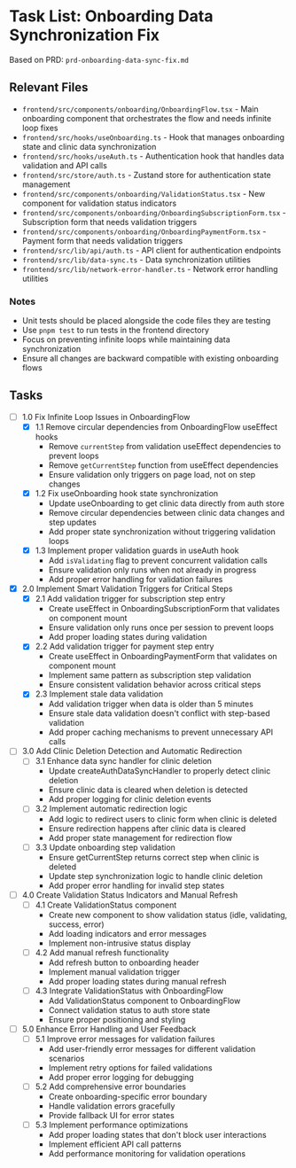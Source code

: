 # Task List: Onboarding Data Synchronization Fix

Based on PRD: `prd-onboarding-data-sync-fix.md`

## Relevant Files

- `frontend/src/components/onboarding/OnboardingFlow.tsx` - Main onboarding component that orchestrates the flow and needs infinite loop fixes
- `frontend/src/hooks/useOnboarding.ts` - Hook that manages onboarding state and clinic data synchronization
- `frontend/src/hooks/useAuth.ts` - Authentication hook that handles data validation and API calls
- `frontend/src/store/auth.ts` - Zustand store for authentication state management
- `frontend/src/components/onboarding/ValidationStatus.tsx` - New component for validation status indicators
- `frontend/src/components/onboarding/OnboardingSubscriptionForm.tsx` - Subscription form that needs validation triggers
- `frontend/src/components/onboarding/OnboardingPaymentForm.tsx` - Payment form that needs validation triggers
- `frontend/src/lib/api/auth.ts` - API client for authentication endpoints
- `frontend/src/lib/data-sync.ts` - Data synchronization utilities
- `frontend/src/lib/network-error-handler.ts` - Network error handling utilities

### Notes

- Unit tests should be placed alongside the code files they are testing
- Use `pnpm test` to run tests in the frontend directory
- Focus on preventing infinite loops while maintaining data synchronization
- Ensure all changes are backward compatible with existing onboarding flows

## Tasks

- [ ] 1.0 Fix Infinite Loop Issues in OnboardingFlow
  - [x] 1.1 Remove circular dependencies from OnboardingFlow useEffect hooks
    - Remove `currentStep` from validation useEffect dependencies to prevent loops
    - Remove `getCurrentStep` function from useEffect dependencies
    - Ensure validation only triggers on page load, not on step changes
  - [x] 1.2 Fix useOnboarding hook state synchronization
    - Update useOnboarding to get clinic data directly from auth store
    - Remove circular dependencies between clinic data changes and step updates
    - Add proper state synchronization without triggering validation loops
  - [x] 1.3 Implement proper validation guards in useAuth hook
    - Add `isValidating` flag to prevent concurrent validation calls
    - Ensure validation only runs when not already in progress
    - Add proper error handling for validation failures

- [x] 2.0 Implement Smart Validation Triggers for Critical Steps
  - [x] 2.1 Add validation trigger for subscription step entry
    - Create useEffect in OnboardingSubscriptionForm that validates on component mount
    - Ensure validation only runs once per session to prevent loops
    - Add proper loading states during validation
  - [x] 2.2 Add validation trigger for payment step entry
    - Create useEffect in OnboardingPaymentForm that validates on component mount
    - Implement same pattern as subscription step validation
    - Ensure consistent validation behavior across critical steps
  - [x] 2.3 Implement stale data validation
    - Add validation trigger when data is older than 5 minutes
    - Ensure stale data validation doesn't conflict with step-based validation
    - Add proper caching mechanisms to prevent unnecessary API calls

- [ ] 3.0 Add Clinic Deletion Detection and Automatic Redirection
  - [ ] 3.1 Enhance data sync handler for clinic deletion
    - Update createAuthDataSyncHandler to properly detect clinic deletion
    - Ensure clinic data is cleared when deletion is detected
    - Add proper logging for clinic deletion events
  - [ ] 3.2 Implement automatic redirection logic
    - Add logic to redirect users to clinic form when clinic is deleted
    - Ensure redirection happens after clinic data is cleared
    - Add proper state management for redirection flow
  - [ ] 3.3 Update onboarding step validation
    - Ensure getCurrentStep returns correct step when clinic is deleted
    - Update step synchronization logic to handle clinic deletion
    - Add proper error handling for invalid step states

- [ ] 4.0 Create Validation Status Indicators and Manual Refresh
  - [ ] 4.1 Create ValidationStatus component
    - Create new component to show validation status (idle, validating, success, error)
    - Add loading indicators and error messages
    - Implement non-intrusive status display
  - [ ] 4.2 Add manual refresh functionality
    - Add refresh button to onboarding header
    - Implement manual validation trigger
    - Add proper loading states during manual refresh
  - [ ] 4.3 Integrate ValidationStatus with OnboardingFlow
    - Add ValidationStatus component to OnboardingFlow
    - Connect validation status to auth store state
    - Ensure proper positioning and styling

- [ ] 5.0 Enhance Error Handling and User Feedback
  - [ ] 5.1 Improve error messages for validation failures
    - Add user-friendly error messages for different validation scenarios
    - Implement retry options for failed validations
    - Add proper error logging for debugging
  - [ ] 5.2 Add comprehensive error boundaries
    - Create onboarding-specific error boundary
    - Handle validation errors gracefully
    - Provide fallback UI for error states
  - [ ] 5.3 Implement performance optimizations
    - Add proper loading states that don't block user interactions
    - Implement efficient API call patterns
    - Add performance monitoring for validation operations
